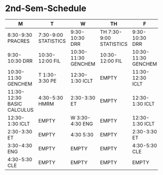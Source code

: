 # 2nd-Sem-Schedule
| M | T  | W | TH  | F |
|---|---|---|---|---|
| 8:30-9:30 PRACRES  | 7:30-9:00 STATISTICS  |  9:30-10:30 DRR |TH 7:30-9:00 STATISTICS|  9:30-10:30 DRR  |
| 9:30-10:30 DRR  |  10:30-12:00 FIL  |  10:30-11:30 GENCHEM | 10:30-12:00 FIL |  10:30-11:30 GENCHEM |
| 10:30-11:30 GENCHEM |T 1:30-3:30 PE  | 12:30-1:30 ICLT  | EMPTY  |  11:30-12:30 ICLT  |
| 11:30-12:30 BASIC CALCULUS|4:30-5:30 HMRM |  2:30-3:30 ET | EMPTY| 12:30-1:30 ICLT |
| 12:30-1:30 ICLT |EMPTY| W 3:30-4:30 ENG| EMPTY | 12:30-1:30 ICLT | 2:30-3:30 ET |
| 2:30-3:30 ET| EMPTY |  4:30 5:30 | EMPTY | 2:30-3:30 ET | 3:30-4:30 ENG |
| 3:30-4:30 ENG| EMPTY | EMPTY| EMPTY | 4:30-5:30 CLE |
| 4:30-5:30 CLE | EMPTY |EMPTY | EMPTY | EMPTY |


